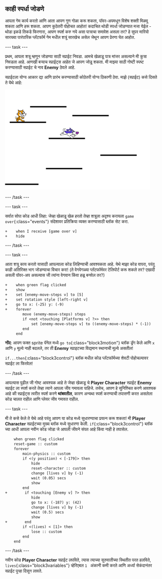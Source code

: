 ## काही स्पर्धा जोडणे

आपला गेम कार्य करतो आणि आता आपण गुण गोळा करू शकता, पॉवर-अपमधून विशेष शक्ती मिळवू शकता आणि हरू शकता. आपण कुठेतरी पोहोचत आहोत! कदाचित थोडी स्पर्धा जोडण्यात मजा येईल - थोडा इकडे तिकडे फिरणारा, आपण स्पर्श करु नये असा पात्राचा समावेश असला तर? हे सुपर मारियो सारख्या पारंपारिक प्लॅटफॉर्म गेम मधील शत्रूं सारखेच असेल जेथून आपण प्रेरणा घेत आहोत.

--- task ---

प्रथम, आपला शत्रू म्हणून जोडण्या साठी स्प्राईट निवडा. आमचे खेळाडू पात्र मांजर असल्याने मी कुत्रा निवडला आहे. आणखी बर्‍याच स्प्राईट्स आहेत जे आपण जोडू शकता. मी माझ्या साठी गोष्टी स्पष्ट करण्यासाठी स्प्राईट चे नाव **Enemy** ठेवले आहे.

स्प्राईटला योग्य आकार द्या आणि प्रारंभ करण्यासाठी कोठेतरी योग्य ठिकाणी ठेवा. माझे (स्प्राईट) कसे दिसते ते येथे आहे:

![शत्रु कुत्रा स्प्राईट](images/enemySprite.png)

--- /task ---

--- task ---

सर्वात सोपा कोड आधी लिहा: जेव्हा खेळाडू खेळ हरतो तेव्हा शत्रूला अदृश्य करायला `game over`{:class="events"} संदेशावर प्रतिक्रिया व्यक्त करण्यासाठी ब्लॉक सेट करा.

```blocks3
+    when I receive [game over v]
+    hide
```

--- /task ---

--- task ---

आता शत्रू काय करतो यासाठी आपल्याला कोड लिहिण्याची आवश्यकता आहे. येथे माझा कोड वापरा, परंतु काही अतिरिक्त भाग जोडण्याचा विचार करा! (ते वेगवेगळ्या प्लॅटफॉर्मवर टेलिपोर्ट करू शकले तर? एखादी असली पॉवर-अप असल्यास जी त्यांना वेगवान किंवा हळू बनवेल तर?)

```blocks3
+    when green flag clicked
+    show
+    set [enemy-move-steps v] to [5]
+    set rotation style [left-right v]
+    go to x: (-25) y: (-9)
+    forever
        move (enemy-move-steps) steps
        if <not <touching [Platforms v] ?>> then
            set [enemy-move-steps v] to ((enemy-move-steps) * (-1))
        end
     end
```

**नोंद**: आपण फक्त sprite पॅनेल मध्ये `go to`{:class="block3motion"} ब्लॉक ड्रॅग केले आणि `x` आणि `y` मूल्ये नाही बदलले, तर ती **Enemy** स्प्राइटच्या विद्यमान स्थानाची मूल्ये असतील!

`if...then`{:class="block3control"} ब्लॉक मधील कोड प्लॅटफॉर्मच्या शेवटी पोहोचल्यावर स्प्राईट ला फिरवेल!

--- /task ---

आपल्यास पुढील जी गोष्ट आवश्यक आहे ते जेव्हा खेळाडू चे **Player Character** स्प्राईट **Enemy** स्प्राईट ला स्पर्श करते तेव्हा त्याने आपला जीव गमावला पाहिजे. तसेच, आपण हे सुनिश्चित करणे आवश्यक आहे की स्प्राईट्स त्वरीत स्पर्श करणे **थांबवतील**, कारण अन्यथा स्पर्श करण्याची तपासणी करत असलेला कोड चालत राहील आणि प्लेयर जीव गमावत राहील.

--- task ---

मी ते कसे केले ते येथे आहे परंतु आपण या कोड मध्ये सुधारण्याचा प्रयत्न करू शकता! मी **Player Character** स्प्राईटच्या मुख्य ब्लॉक मध्ये सुधारणा केली. `if`{:class="block3control"} ब्लॉक च्या आधी आपला नवीन कोड जोडा जे आपली जीवने संपत आहे किंवा नाही हे तपासेल.

```blocks3
    when green flag clicked
    reset-game :: custom
    forever
        main-physics :: custom
        if <(y position) < [-179]> then
            hide
            reset-character :: custom
            change [lives v] by (-1)
            wait (0.05) secs
            show
        end
+        if <touching [Enemy v] ?> then
            hide
            go to x: (-187) y: (42)
            change [lives v] by (-1)
            wait (0.5) secs
            show
+        end
        if <(lives) < [1]> then
            lose :: custom
        end
    end
```

--- /task ---

नवीन कोड **Player Character** स्प्राईट लपविते, त्यास त्याच्या सुरुवातीच्या स्थितीत परत हलविते, `lives`{:class="block3variables"} व्हेरिएबल `1 ` अंकानी कमी करते आणि अर्ध्या सेकंदानंतर स्प्राईट पुन्हा दिसून लावते.
